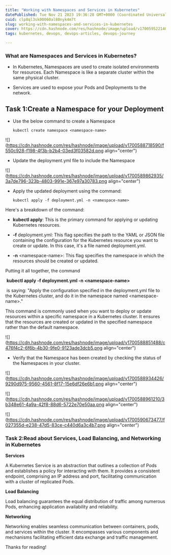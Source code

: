 ```yaml
---
title: "Working with Namespaces and Services in Kubernetes"
datePublished: Tue Nov 21 2023 19:36:28 GMT+0000 (Coordinated Universal Time)
cuid: clp8ql3sk00060al80nyk4m7t
slug: working-with-namespaces-and-services-in-kubernetes
cover: https://cdn.hashnode.com/res/hashnode/image/upload/v1700595221402/4c9151d8-873b-4964-a05d-220fc00c26d6.png
tags: kubernetes, devops, devops-articles, devops-journey

---
```


### What are Namespaces and Services in Kubernetes?

* In Kubernetes, Namespaces are used to create isolated environments for resources. Each Namespace is like a separate cluster within the same physical cluster.
    
* Services are used to expose your Pods and Deployments to the network.
    

## Task 1:Create a Namespace for your Deployment

* Use the below command to create a Namespace
    
    `kubectl create namespace <namespace-name>`
    

![](https://cdn.hashnode.com/res/hashnode/image/upload/v1700588718590/f550c928-f198-4f3b-b2b4-03ed3f03582d.png align="center")

* Update the deployment.yml file to include the Namespace
    

![](https://cdn.hashnode.com/res/hashnode/image/upload/v1700589862935/3a7de796-323b-4803-991e-367e97a30783.png align="center")

* Apply the updated deployment using the command:
    
    `kubectl apply -f deployment.yml -n <namespace-name>`
    

Here's a breakdown of the command:

* **kubectl apply**: This is the primary command for applying or updating Kubernetes resources.
    
* **\-f** deployment.yml: This flag specifies the path to the YAML or JSON file containing the configuration for the Kubernetes resource you want to create or update. In this case, it's a file named deployment.yml.
    
* **\-n** &lt;namespace-name&gt;: This flag specifies the namespace in which the resources should be created or updated. 
    

Putting it all together, the command

 **kubectl apply -f deployment.yml -n &lt;namespace-name&gt;**

 is saying: "Apply the configuration specified in the deployment.yml file to the Kubernetes cluster, and do it in the namespace named &lt;namespace-name&gt;."

This command is commonly used when you want to deploy or update resources within a specific namespace in a Kubernetes cluster. It ensures that the resources are created or updated in the specified namespace rather than the default namespace.

![](https://cdn.hashnode.com/res/hashnode/image/upload/v1700588851488/c476f4c2-6f6b-4b30-9fe0-9123ade3dcb5.png align="center")

* Verify that the Namespace has been created by checking the status of the Namespaces in your cluster.
    

![](https://cdn.hashnode.com/res/hashnode/image/upload/v1700588934426/9290d975-9560-4561-8f17-15e6df26e6b1.png align="center")

![](https://cdn.hashnode.com/res/hashnode/image/upload/v1700588961210/3b348e61-4a9a-42f8-88d6-5722e70e50aa.png align="center")

![](https://cdn.hashnode.com/res/hashnode/image/upload/v1700590673477/f027355d-e238-47d5-83ce-c440d6a3c4b7.png align="center")

### Task 2:Read about Services, Load Balancing, and Networking in Kubernetes

**Services**

A Kubernetes Service is an abstraction that outlines a collection of Pods and establishes a policy for interacting with them. It provides a consistent endpoint, comprising an IP address and port, facilitating communication with a cluster of replicated Pods.

**Load Balancing**

Load balancing guarantees the equal distribution of traffic among numerous Pods, enhancing application availability and reliability.

**Networking**

Networking enables seamless communication between containers, pods, and services within the cluster. It encompasses various components and mechanisms facilitating efficient data exchange and traffic management.

Thanks for reading!
